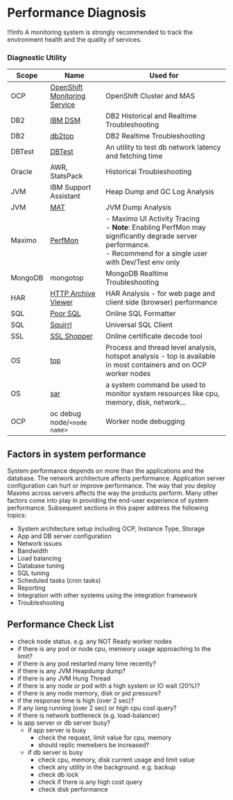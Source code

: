 # Performance Diagnosis

!!!info
    A monitoring system is strongly recommended to track the environment health and the quality of services.

### Diagnostic Utility

| Scope                   | Name                      | Used for                                           |
| ------------------------|-------------------------- | ----------------------------------------------------- |
|OCP | [OpenShift Monitoring Service](../mas/monitoring/guidance.md)  | OpenShift Cluster and MAS  |
|DB2 | [IBM DSM](../pd/db2-performance-diagnosis.md#ibm-data-server-manager-ibm-dsm) | DB2 Historical and Realtime Troubleshooting|
|DB2 | [db2top](../pd/db2-performance-diagnosis.md#db2top) | DB2 Realtime Troubleshooting|
|DBTest| [DBTest](../pd/dbtest.md) | An utility to test db network latency and fetching time|
|Oracle | AWR, StatsPack| Historical Troubleshooting |
|JVM | IBM Support Assistant| Heap Dump and GC Log Analysis |
|JVM | [MAT](http://wiki.eclipse.org/MemoryAnalyzer)| JVM Dump Analysis |
|Maximo | [PerfMon](https://www.ibm.com/support/pages/enabling-and-disabling-maximo-activity-dashboard-maximo-75-and-maximo-76) | - Maximo UI Activity Tracing<br/> - **Note**: Enabling PerfMon may significantly degrade server performance. <br/> - Recommend for a single user with Dev/Test env only|
|MongoDB | mongotop | MongoDB Realtime Troubleshooting | 
|HAR | [HTTP Archive Viewer](https://chrome.google.com/webstore/detail/http-archive-viewer/ebbdbdmhegaoooipfnjikefdpeoaidml?hl=en) | HAR Analysis - for web page and client side (browser) performance |
|SQL | [Poor SQL](http://poorsql.com) | Online SQL Formatter | 
|SQL | [Squirrl](http://squirrel-sql.sourceforge.net) | Universal SQL Client |
|SSL | [SSL Shopper](https://www.sslshopper.com)| Online certificate decode tool |
|OS  | [top](https://www.redhat.com/sysadmin/interpret-top-output) | Process and thread level analysis, hotspot analysis - top is available in most containers and on OCP worker nodes|
|OS  | [sar](https://access.redhat.com/solutions/276533) | a system command be used to monitor system resources like cpu, memory, disk, network...|
|OCP | oc debug node/`<node name>` | Worker node debugging |

## Factors in system performance

System performance depends on more than the applications and the database. The network architecture affects performance. Application server configuration can hurt or improve performance. The way that you deploy Maximo across servers affects the way the products perform. Many other factors come into play in providing the end-user experience of system performance.
Subsequent sections in this paper address the following topics:

* System architecture setup including OCP, Instance Type, Storage
* App and DB server configuration
* Network issues
* Bandwidth
* Load balancing
* Database tuning
* SQL tuning
* Scheduled tasks (cron tasks)
* Reporting
* Integration with other systems using the integration framework
* Troubleshooting


## Performance Check List

- check node status. e.g. any NOT Ready worker nodes
- if there is any pod or node cpu, memeory usage approaching to the limit?
- if there is any pod restarted many time recently?
- if there is any JVM Heapdump dump?
- if there is any JVM Hung Thread 
- if there is any node or pod with a high system or IO wait (20%)?
- if there is any node memory, disk or pid pressure?
- if the response time is high (over 2 sec)?
- if any long running (over 2 sec) or high cpu cost query?
- if there is network bottleneck (e.g. load-balancer)
- is app server or db server busy?
    - if app server is busy
        - check the request, limit value for cpu, memory
        - should replic memebers be increased?
    - if db server is busy
        - check cpu, memory, disk current usage and limit value
        - check any utility in the background. e.g. backup
        - check db lock
        - check if there is any high cost query
        - check disk performance




